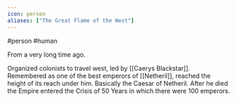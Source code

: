 ```yaml
---
icon: person 
aliases: ["The Great Flame of the West"]
---
```

#person #human 

From a very long time ago.

Organized colonists to travel west, led by [[Caerys Blackstar]]. Remembered as one of the best emperors of [[Netheril]], reached the height of its reach under him. Basically the Caesar of Netheril. After he died the Empire entered the Crisis of 50 Years in which there were 100 emperors.